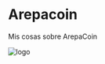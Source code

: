 # Arepacoin
Mis cosas sobre ArepaCoin

![logo](https://repository-images.githubusercontent.com/435081850/c38070cb-4615-4f3e-992a-9172890971dd)
